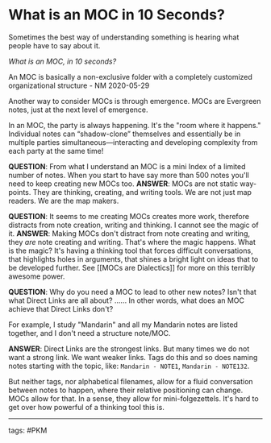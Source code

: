 # What is an MOC in 10 Seconds?
Sometimes the best way of understanding something is hearing what people have to say about it. 

*What is an MOC, in 10 seconds?*

An MOC is basically a non-exclusive folder with a completely customized organizational structure - NM 2020-05-29

Another way to consider MOCs is through emergence. MOCs are Evergreen notes, just at the next level of emergence.

In an MOC, the party is always happening. It's the "room where it happens." Individual notes can “shadow-clone” themselves and essentially be in multiple parties simultaneous—interacting and developing complexity from each party at the same time!

**QUESTION**: From what I understand an MOC is a mini Index of a limited number of notes. When you start to have say more than 500 notes you'll need to keep creating new MOCs too. 
**ANSWER**: MOCs are not static way-points. They are thinking, creating, and writing tools. We are not just map readers. We are the map makers. 


**QUESTION**: It seems to me creating MOCs creates more work, therefore distracts from note creation, writing and thinking. I cannot see the magic of it.
**ANSWER**: Making MOCs don't distract from note creating and writing, they *are* note creating and writing. That's where the magic happens. What is the magic? It's having a thinking tool that forces difficult conversations, that highlights holes in arguments, that shines a bright light on ideas that to be developed further. See [[MOCs are Dialectics]] for more on this terribly awesome power. 


**QUESTION**: Why do you need a MOC to lead to other new notes? Isn't that what Direct Links are all about? ...... In other words, what does an MOC achieve that Direct Links don't?

For example, I study "Mandarin" and all my Mandarin notes are listed together, and I don't need a structure note/MOC.

**ANSWER**: Direct Links are the strongest links. But many times we do not want a strong link. We want weaker links. Tags do this and so does naming notes starting with the topic, like: `Mandarin - NOTE1`, `Mandarin - NOTE132`. 

But neither tags, nor alphabetical filenames, allow for a fluid conversation between notes to happen, where their relative positioning can change. MOCs allow for that. In a sense, they allow for mini-folgezettels. It's hard to get over how powerful of a thinking tool this is.

---
tags: #PKM 